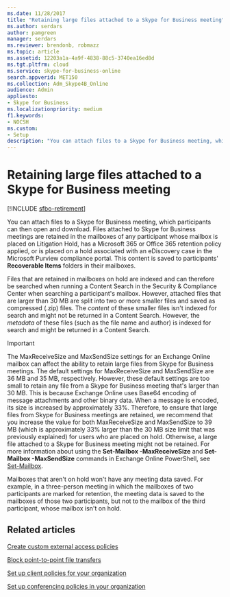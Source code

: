 ```yaml
---
ms.date: 11/28/2017
title: "Retaining large files attached to a Skype for Business meeting"
ms.author: serdars
author: pamgreen
manager: serdars
ms.reviewer: brendonb, robmazz
ms.topic: article
ms.assetid: 12203a1a-4a9f-4838-88c5-3740ea16ed8d
ms.tgt.pltfrm: cloud
ms.service: skype-for-business-online
search.appverid: MET150
ms.collection: Adm_Skype4B_Online
audience: Admin
appliesto:
- Skype for Business
ms.localizationpriority: medium
f1.keywords:
- NOCSH
ms.custom:
- Setup
description: "You can attach files to a Skype for Business meeting, which participants can then open and download. Files attached to Skype for Business meetings are retained in the mailboxes of any participant whose mailbox is placed on Litigation Hold, has a Microsoft 365 or Office 365 retention policy applied, or is placed on a hold associated with an eDiscovery case in the Microsoft Purview compliance portal. This content is saved to participants' Recoverable Items folders in their mailboxes."
---
```


# Retaining large files attached to a Skype for Business meeting

[!INCLUDE [sfbo-retirement](../../Hub/includes/sfbo-retirement.md)]

You can attach files to a Skype for Business meeting, which participants can then open and download. Files attached to Skype for Business meetings are retained in the mailboxes of any participant whose mailbox is placed on Litigation Hold, has a Microsoft 365 or Office 365 retention policy applied, or is placed on a hold associated with an eDiscovery case in the Microsoft Purview compliance portal. This content is saved to participants' **Recoverable Items** folders in their mailboxes.
  
Files that are retained in mailboxes on hold are indexed and can therefore be searched when running a Content Search in the Security &amp; Compliance Center when searching a participant's mailbox. However, attached files that are larger than 30 MB are split into two or more smaller files and saved as compressed (.zip) files. The  *content*  of these smaller files isn't indexed for search and might not be returned in a Content Search. However, the *metadata*  of these files (such as the file name and author) is indexed for search and might be returned in a Content Search.
  
> [!IMPORTANT]
> The MaxReceiveSize and MaxSendSize settings for an Exchange Online mailbox can affect the ability to retain large files from Skype for Business meetings. The default settings for MaxReceiveSize and MaxSendSize are 36 MB and 35 MB, respectively. However, these default settings are too small to retain any file from a Skype for Business meeting that's larger than 30 MB. This is because Exchange Online uses Base64 encoding of message attachments and other binary data. When a message is encoded, its size is increased by approximately 33%. Therefore, to ensure that large files from Skype for Business meetings are retained, we recommend that you increase the value for both MaxReceiveSize and MaxSendSize to 39 MB (which is approximately 33% larger than the 30 MB size limit that was previously explained) for users who are placed on hold. Otherwise, a large file attached to a Skype for Business meeting might not be retained. For more information  about using the **Set-Mailbox -MaxReceiveSize** and **Set-Mailbox -MaxSendSize** commands in Exchange Online PowerShell, see [Set-Mailbox](/powershell/module/exchange/mailboxes/Set-Mailbox).
  
Mailboxes that aren't on hold won't have any meeting data saved. For example, in a three-person meeting in which the mailboxes of two participants are marked for retention, the meeting data is saved to the mailboxes of those two participants, but not to the mailbox of the third participant, whose mailbox isn't on hold.
  
## Related articles
[Create custom external access policies](create-custom-external-access-policies.md)

[Block point-to-point file transfers](block-point-to-point-file-transfers.md)

[Set up client policies for your organization](set-up-client-policies-for-your-organization.md)

[Set up conferencing policies in your organization](set-up-conferencing-policies-for-your-organization.md)
  
  

